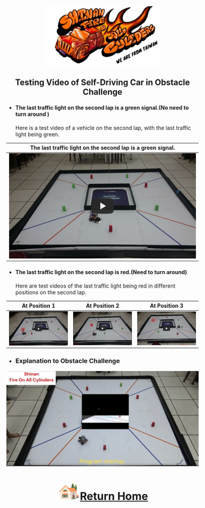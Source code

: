 <div align="center"><img src="../../other/img/logo.png" width="300" alt=" logo"></div>

## <div align="center">Testing Video of Self-Driving Car in Obstacle Challenge</div>

- #### The last traffic light on the second lap is a green signal.(No need to turn around ) 

  Here is a test video of a vehicle on the second lap, with the last traffic light being green. 

|The last traffic light on the second lap is a green signal.|
|:---:|
|[![Obstacle Challenge noRed@Shinan-Fire-On-All-Cylinders](./img/Obstacle_Challenge_noRed.jpg)](https://youtu.be/DJtCfLO1X_A "Obstacle Challenge noRed@Shinan-Fire-On-All-Cylinders")|

- #### The last traffic light on the second lap is red.(Need to turn around)  

  Here are test videos of the last traffic light being red in different positions on the second lap.  

|At Position 1|At Position 2|At Position 3|
|:---:|:---:|:---:|
|[![Obstacle Challenge Red1@Shinan-Fire-On-All-Cylinders](./img/Obstacle_Challenge_Red1.png)](https://youtu.be/1W0Gnmo7FZM "Obstacle Challenge Red1@Shinan-Fire-On-All-Cylinders")|[![Obstacle Challenge Red2@Shinan-Fire-On-All-Cylinders](./img/Obstacle_Challenge_Red2.png)](https://youtu.be/fHehasALiVo "Obstacle Challenge Red2@Shinan-Fire-On-All-Cylinders")|[![Obstacle Challenge Red3@Shinan-Fire-On-All-Cylinders](./img/Obstacle_Challenge_Red3.png)](https://youtu.be/uEku-8vA7zQ "Obstacle Challenge Red3@Shinan-Fire-On-All-Cylinders")|



 - ### Explanation to Obstacle Challenge

<div align="center">
  
[![Shina_Fire_On_Al_%20Cyliders](./img/Shina_Fire_On_Al_%20Cyliders.png)](https://youtu.be/7WiBLkQUE0Q "Shina_Fire_On_Al_%20Cyliders")
</div>

# <div align="center">![HOME](../../other/img/Home.png)[Return Home](../../)</div>  

